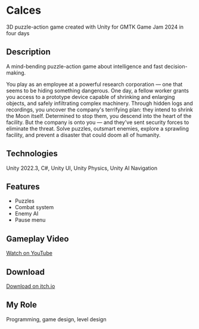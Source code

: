 # Calces
3D puzzle-action game created with Unity for GMTK Game Jam 2024 in four days

## Description
A mind-bending puzzle-action game about intelligence and fast decision-making.

You play as an employee at a powerful research corporation — one that seems to be hiding something dangerous. One day, a fellow worker grants you access to a prototype device capable of shrinking and enlarging objects, and safely infiltrating complex machinery. Through hidden logs and recordings, you uncover the company's terrifying plan: they intend to shrink the Moon itself. Determined to stop them, you descend into the heart of the facility. But the company is onto you — and they've sent security forces to eliminate the threat. Solve puzzles, outsmart enemies, explore a sprawling facility, and prevent a disaster that could doom all of humanity.

## Technologies
Unity 2022.3, C#, Unity UI, Unity Physics, Unity AI Navigation

## Features
- Puzzles
- Combat system
- Enemy AI
- Pause menu

## Gameplay Video
[Watch on YouTube](https://youtu.be/Bu9VZO-aeTo)

## Download
[Download on itch.io](https://d1spercia.itch.io/calces)

## My Role
Programming, game design, level design
